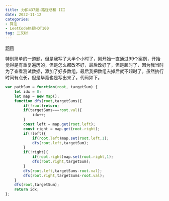 ```yaml
---
title: 力扣437题-路径总和 III
date: 2022-11-12
categories: 
- 算法
- LeetCode热题HOT100
tag: 二叉树
---
```


[题目](https://leetcode.cn/problems/path-sum-iii/)

特别简单的一道题，但是我写了大半个小时了，刚开始一直通过99个案例，开始觉得是有重复遍历的，但是怎么都改不好，最后改好了，但是超时了，因为我当时为了查看测试数据，添加了好多数组，最后我把数组去掉后就不超时了。虽然执行时间有点长，但是毕竟也是写出来了。代码如下。

```js
var pathSum = function(root, targetSum) {
    let idx = 0;
    let map = new Map();
    function dfs(root,targetSums){
        if(!root)return;
        if(targetSums===root.val){
            idx++;
        }
        const left = map.get(root.left);
        const right = map.get(root.right);
        if(!left){
            if(root.left)map.set(root.left,1);
            dfs(root.left,targetSum);
        }
        if(!right){
            if(root.right)map.set(root.right,1);
            dfs(root.right,targetSum);
        }
        dfs(root.left,targetSums-root.val);
        dfs(root.right,targetSums-root.val);
    }
    dfs(root,targetSum);
    return idx;
};
```